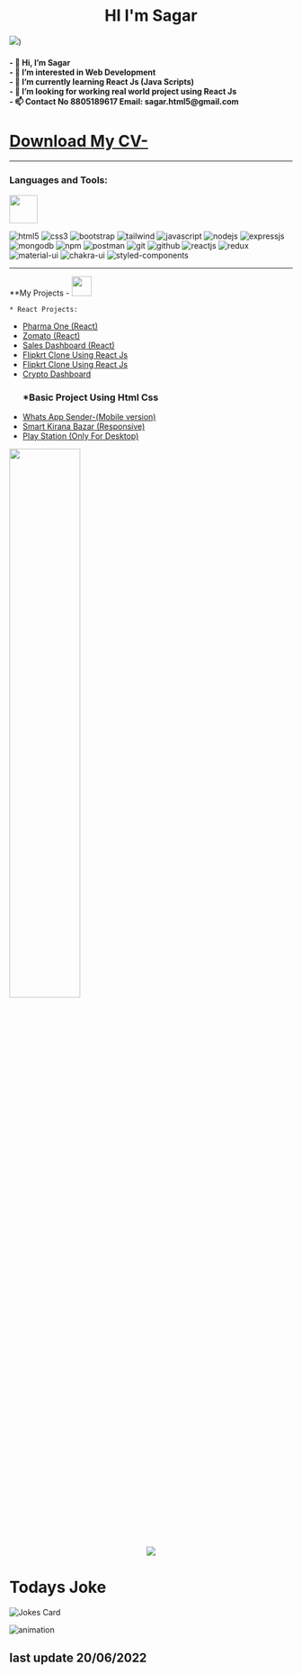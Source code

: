 <h1 align="center">HI I'm Sagar  </h1>    


<!--   <img src="https://raw.githubusercontent.com/MartinHeinz/MartinHeinz/master/wave.gif" width="10px">  -->

<img src="https://user-images.githubusercontent.com/87903581/151706267-33d2ddcf-9ead-4aa0-844d-b7b3ae49eaad.gif">)

  
  <h4>
-   👋 Hi, I’m Sagar <br>
- 👀 I’m interested in Web Development<br>
- 🌱 I’m currently learning React Js (Java Scripts)<br>
- 💞️ I’m looking for working real world project using React Js <br>
- 📫 Contact No 8805189617 Email: sagar.html5@gmail.com <h4>


<h1><a href="https://github.com/MrSagarRB/MrSagarRB/files/7970078/Sagar.Ravindra.Borude.CV.Updated.pdf"> Download My CV- </a></h1>




<hr>

### Languages and Tools:
<img src="https://media2.giphy.com/media/dqOQq1ToYzf8fWODSb/giphy.gif" width="50" />

<p>
<img src="https://img.shields.io/badge/HTML5-E34F26?style=for-the-badge&logo=html5&logoColor=white" alt="html5"/>
<img src="https://img.shields.io/badge/CSS3-1572B6?style=for-the-badge&logo=css3&logoColor=white" alt="css3"/>
<img src="https://img.shields.io/badge/Bootstrap-563D7C?style=for-the-badge&logo=bootstrap&logoColor=white" alt="bootstrap"/>
<img src="https://img.shields.io/badge/Tailwind_CSS-38B2AC?style=for-the-badge&logo=tailwind-css&logoColor=white" alt="tailwind"/>
<img src="https://img.shields.io/badge/JavaScript-323330?style=for-the-badge&logo=javascript&logoColor=F7DF1E" alt="javascript"/>
<img src="https://img.shields.io/badge/Node.js-339933?style=for-the-badge&logo=nodedotjs&logoColor=white" alt="nodejs" />
<img src="https://img.shields.io/badge/Express.js-000000?style=for-the-badge&logo=express&logoColor=white" alt="expressjs"/>
<img src="https://img.shields.io/badge/MongoDB-4EA94B?style=for-the-badge&logo=mongodb&logoColor=white" alt="mongodb"/>
<img src="https://img.shields.io/badge/npm-CB3837?style=for-the-badge&logo=npm&logoColor=white" alt="npm"/>
<img src="https://img.shields.io/badge/Postman-FF6C37?style=for-the-badge&logo=Postman&logoColor=white" alt="postman"/>
  <img src="https://img.shields.io/badge/Git-f44d27?style=for-the-badge&logo=git&logoColor=white" alt="git"/>
<img src="https://img.shields.io/badge/GitHub-100000?style=for-the-badge&logo=github&logoColor=white" alt="github"/>
<img src="https://img.shields.io/badge/React-20232A?style=for-the-badge&logo=react&logoColor=61DAFB" alt="reactjs" />
<img src="https://img.shields.io/badge/Redux-593D88?style=for-the-badge&logo=redux&logoColor=white" alt="redux" />
<img src="https://img.shields.io/badge/Material%20UI-007FFF?style=for-the-badge&logo=mui&logoColor=white" alt="material-ui"/>
<img src="https://img.shields.io/badge/Chakra%20UI-3bc7bd?style=for-the-badge&logo=chakraui&logoColor=white" alt="chakra-ui"/>
<img src="https://img.shields.io/badge/styled--components-DB7093?style=for-the-badge&logo=styled-components&logoColor=white" alt="styled-components"/>
</p>



<hr>





**My Projects - 
<img src="https://camo.githubusercontent.com/beb64ff21c883e318e4f5db5231c2ba4175705bea1c9249e82a41ab375db4f75/68747470733a2f2f6d65646961322e67697068792e636f6d2f6d656469612f51737347456d706b79454f684243623765312f67697068792e6769663f6369643d656366303565343761306e336769316266716e74716d6f62386739616964316f796a327772336473336d67373030626c267269643d67697068792e676966" width="35"/>

  
    * React Projects: 
    
<ul>
<li><a href="https://pharma-one.vercel.app/">  Pharma One (React)</a>  </li>
 <li> <a href="https://zomato-by-sagar.vercel.app/"> Zomato (React) </a> </li>
  <li><a href="https://sales-dashboard-rho.vercel.app"> Sales Dashboard (React) </li>
 <li> <a href="https://react-flipkart-clone.vercel.app/">  Flipkrt Clone Using React Js </a>  </li>
   <li> <a href="http://react-crypto-dashboard-sigma.vercel.app/">  Flipkrt Clone Using React Js </a>  </li>
  <li> <a href="https://react-cryptfest.vercel.app/">  Crypto Dashboard </a>  </li>
  
  
  
  







<h3> *Basic Project Using Html Css </h3>

<li>
 <a href="https://mrsagarrb.github.io/whatsapp-Sender/">  Whats App Sender-(Mobile version)</a>
</li>
<li>
 <a href="https://mrsagarrb.github.io/Smart-kirana-Bazar/">  Smart Kirana Bazar (Responsive)</a>
</li>
<li>
 <a href="https://mrsagarrb.github.io/Play-Station/">  Play Station (Only For Desktop)</a>
</li>

</ul>
  
 












  
  
  




  
  
  
  


<img  src="https://github-readme-stats.vercel.app/api?username=MrSagarRB&show_icons=true&theme=react" width="50%" align="centre" >





<div  align="center">
<a >
    <img src="https://komarev.com/ghpvc/?username=MrSagarRB">
</a>
</div>




<!---
MrSagarRB/MrSagarRB is a ✨ special ✨ repository because its `README.md` (this file) appears on your GitHub profile.
You can click the Preview link to take a look at your changes.

--->

  <h1> Todays Joke </h1>
  
  
 <img src="https://readme-jokes.vercel.app/api" alt="Jokes Card" />
  
















  ![animation](https://user-images.githubusercontent.com/87903581/150827873-e86751dd-f21b-484a-8965-579ed9d9b29e.gif)
  
 
  <h2>
  last update 20/06/2022
</h2>
  
  
